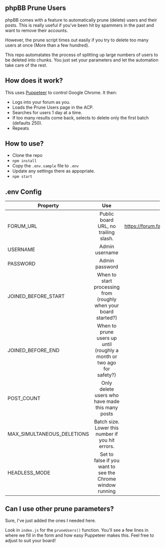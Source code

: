 ## phpBB Prune Users

phpBB comes with a feature to automatically prune (delete) users and their posts. This is really useful if you've been hit by spammers in the past and want to remove their accounts.

However, the prune script times out easily if you try to delete too many users at once (More than a few hundred).

This repo automatates the process of splitting up large numbers of users to be deleted into chunks. You just set your parameters and let the automation take care of the rest.

## How does it work?

This uses [Puppeteer](https://github.com/GoogleChrome/puppeteer) to control Google Chrome. It then:

* Logs into your forum as you.
* Loads the Prune Users page in the ACP.
* Searches for users 1 day at a time.
* If too many results come back, selects to delete only the first batch (defaults 250).
* Repeats

## How to use?

* Clone the repo
* `npm install`
* Copy the `.env.sample` file to `.env`
* Update any settings there as appopriate.
* `npm start`

## .env Config

| Property                   |                                  Use                                  |                        Example |
| -------------------------- | :-------------------------------------------------------------------: | -----------------------------: |
| FORUM_URL                  |                 Public board URL, no trailing slash.                  | https://forum.fangathering.com |
| USERNAME                   |                            Admin username                             |                       MichaelM |
| PASSWORD                   |                            Admin password                             |                       p@$$w0rd |
| JOINED_BEFORE_START        |   When to start processing from (roughly when your board started?)    |                     2011-01-14 |
| JOINED_BEFORE_END          | When to prune users up until (roughly a month or two ago for safety?) |                     2011-03-01 |
| POST_COUNT                 |            Only delete users who have made this many posts            |                              0 |
| MAX_SIMULTANEOUS_DELETIONS |           Batch size. Lower this number if you hit errors.            |                            250 |
| HEADLESS_MODE              |       Set to false if you want to see the Chrome window running       |                           true |

## Can I use other prune parameters?

Sure, I've just added the ones I needed here.

Look in `index.js` for the `pruneUsers()` function. You'll see a few lines in where we fill in the form and how easy Puppeteer makes this. Feel free to adjust to suit your board!
